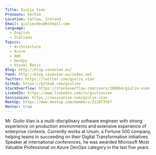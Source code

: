 ```yaml
---
Title: Giulio Vian
Pronouns: he/him
Location: Carlow, Ireland
Email: giuliovdev@hotmail.com
Language:
  - English
  - Italiano
Topics:
  - Architecture
  - Azure
  - AWS
  - DevOps
  - Visual Basic
Blog: http://blog.casavian.eu/
Feed: http://blog.casavian.eu/index.xml
Twitter: https://twitter.com/giulio_vian
GitHub: https://github.com/giuliov
StackOverflow: https://stackoverflow.com/users/100864/giulio-vian
LinkedIn: https://www.linkedin.com/in/giuliovian
Sessionize: https://sessionize.com/giulio-vian
MeetUp: https://www.meetup.com/members/212873567
Mentor: true
---
```

Mr. Giulio Vian is a multi-disciplinary software engineer with strong experience on production environments and extensive experience of enterprise contexts. Currently works at Unum, a Fortune 500 company, helping teams in succeeding on their Digital Transformation initiatives.
Speaker at international conferences, he was awarded Microsoft Most Valuable Professional on Azure DevOps category in the last five years.
